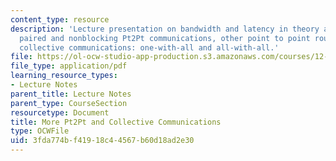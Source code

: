```yaml
---
content_type: resource
description: 'Lecture presentation on bandwidth and latency in theory and in practice,
  paired and nonblocking Pt2Pt communications, other point to point routines, and
  collective communications: one-with-all and all-with-all.'
file: https://ol-ocw-studio-app-production.s3.amazonaws.com/courses/12-950-parallel-programming-for-multicore-machines-using-openmp-and-mpi-january-iap-2010/3fda774bf41918c44567b60d18ad2e30_MIT12_950IAP10_Lec3.pdf
file_type: application/pdf
learning_resource_types:
- Lecture Notes
parent_title: Lecture Notes
parent_type: CourseSection
resourcetype: Document
title: More Pt2Pt and Collective Communications
type: OCWFile
uid: 3fda774b-f419-18c4-4567-b60d18ad2e30
---
```

